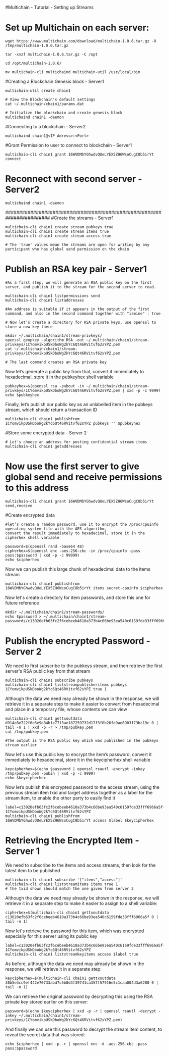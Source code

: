 #Multichain - Tutorial - Setting up Streams
# Set up Multichain on each server:
```
wget https://www.multichain.com/download/multichain-1.0.6.tar.gz -O /tmp/multichain-1.0.6.tar.gz

tar -xvzf multichain-1.0.6.tar.gz -C /opt

cd /opt/multichain-1.0.6/

mv multichain-cli multichaind multichain-util /usr/local/bin
```

#Creating a Blockchain Genesis block - Server1
```
multichain-util create chain1

# View the Blockchain's default settings
cat ~/.multichain/chain1/params.dat

# Initialize the blockchain and create genesis block 
multichaind chain1 -daemon
```

#Connecting to a blockchain - Server2
```
multichaind chain1@<IP Adress>:<Port>
```

#Grant Permission to user to connect to blockchain - Server1
```
multichain-cli chain1 grant 16WVDMbYGhwdvQUeLYEX5ZH6WsoCugC8b5irYt connect
```

# Reconnect with second server - Server2
```
multichaind chain1 -daemon
```

########################################################################
#Create the streams - Server1
```
multichain-cli chain1 create stream pubkeys true
multichain-cli chain1 create stream items true
multichain-cli chain1 create stream access true

# The 'true' values mean the streams are open for writing by any participant who has global send permission on the chain

```
# Publish an RSA key pair - Server1
```
#As a first step, we will generate an RSA public key on the first server, and publish it to the stream for the second server to read.

multichain-cli chain1 listpermissions send
multichain-cli chain1 listaddresses

#An address is suitable if it appears in the output of the first command, and also in the second command together with "ismine" : true
```

```
# Now let’s create a directory for RSA private keys, use openssl to store a new key there

mkdir ~/.multichain/chain1/stream-privkeys/
openssl genpkey -algorithm RSA -out ~/.multichain/chain1/stream-privkeys/1CYomvikpUSkDboWg2kYc6Qt46RVitvf62sYPZ.pem
cat ~/.multichain/chain1/stream-privkeys/1CYomvikpUSkDboWg2kYc6Qt46RVitvf62sYPZ.pem

# The last command creates an RSA private key
```

Now let’s generate a public key from that, convert it immediately to hexadecimal, store it in the pubkeyhex shell variable
```
pubkeyhex=$(openssl rsa -pubout -in ~/.multichain/chain1/stream-privkeys/1CYomvikpUSkDboWg2kYc6Qt46RVitvf62sYPZ.pem | xxd -p -c 9999)
echo $pubkeyhex
```

Finally, let’s publish our public key as an unlabelled item in the pubkeys stream, which should return a transaction ID
```
multichain-cli chain1 publishfrom 1CYomvikpUSkDboWg2kYc6Qt46RVitvf62sYPZ pubkeys '' $pubkeyhex
```

#Store some encrypted data - Server 2
```
# Let's choose an address for posting confidential stream items
multichain-cli chain1 getaddresses
```

# Now use the first server to give global send and receive permissions to this address
```
multichain-cli chain1 grant 16WVDMbYGhwdvQUeLYEX5ZH6WsoCugC8b5irYt send,receive
```

#Create encrypted data
```
#let’s create a random password, use it to encrypt the /proc/cpuinfo operating system file with the AES algorithm, 
convert the result immediately to hexadecimal, store it in the cipherhex shell variable

password=$(openssl rand -base64 48)
cipherhex=$(openssl enc -aes-256-cbc -in /proc/cpuinfo -pass pass:$password | xxd -p -c 99999)
echo $cipherhex
```

Now we can publish this large chunk of hexadecimal data to the items stream
```
multichain-cli chain1 publishfrom 16WVDMbYGhwdvQUeLYEX5ZH6WsoCugC8b5irYt items secret-cpuinfo $cipherhex
```

Now let's create a directory for item passwords, and store this one for future reference
```
mkdir ~/.multichain/chain1/stream-passwords/
echo $password > ~/.multichain/chain1/stream-passwords/c13020efb63fc2f6cebeeb4610a373b4c66be93ea540c6159fde33fff6966a5f.txt
```

# Publish the encrypted Password - Server 2
We need to first subscribe to the pubkeys stream, and then retrieve the first server's RSA public key from that stream
```
multichain-cli chain1 subscribe pubkeys
multichain-cli chain1 liststreampublisheritems pubkeys 1CYomvikpUSkDboWg2kYc6Qt46RVitvf62sYPZ true 1
```

Although the data we need may already be shown in the response, we will retrieve it in a separate step to make it easier to convert from hexadecimal and place in a temporary file, whose contents we can view
```
multichain-cli chain1 gettxoutdata d914e8e722f6e6e9d84b1e7713ae187259732d17f3f8b26fe9ae6903f73bc19c 0 | tail -n 1 | xxd -p -r > /tmp/pubkey.pem
cat /tmp/pubkey.pem

#The output is the RSA public key which was published in the pubkeys stream earlier
```

Now let's use this public key to encrypt the item’s password, convert it immediately to hexadecimal, store it in the keycipherhex shell variable
```
keycipherhex=$(echo $password | openssl rsautl -encrypt -inkey /tmp/pubkey.pem -pubin | xxd -p -c 9999)
echo $keycipherhex
```

Now let’s publish this encrypted password to the access stream, using the previous stream item txid and target address together as a label for the stream item, to enable the other party to easily find it
```
label=c13020efb63fc2f6cebeeb4610a373b4c66be93ea540c6159fde33fff6966a5f-1CYomvikpUSkDboWg2kYc6Qt46RVitvf62sYPZ
multichain-cli chain1 publishfrom 16WVDMbYGhwdvQUeLYEX5ZH6WsoCugC8b5irYt access $label $keycipherhex
```

# Retrieving the Encrypted Item - Server 1
We need to subscribe to the items and access streams, then look for the latest item to be published
```
multichain-cli chain1 subscribe '["items","access"]'
multichain-cli chain1 liststreamitems items true 1
# the txid shown should match the one given from server 2
```

Although the data we need may already be shown in the response, we will retrieve it in a separate step to make it easier to assign to a shell variable:
```
cipherhex=$(multichain-cli chain1 gettxoutdata c13020efb63fc2f6cebeeb4610a373b4c66be93ea540c6159fde33fff6966a5f 0 | tail -n 1)
```

Now let's retrieve the password for this item, which was encrypted especially for this server using its public key
```
label=c13020efb63fc2f6cebeeb4610a373b4c66be93ea540c6159fde33fff6966a5f-1CYomvikpUSkDboWg2kYc6Qt46RVitvf62sYPZ
multichain-cli chain1 liststreamkeyitems access $label true
```

As before, although the data we need may already be shown in the response, we will retrieve it in a separate step:
```
keycipherhex=$(multichain-cli chain1 gettxoutdata 30b5e4cc9ef442e70733abd7c5b8d4f39741ca357f57916e5c1caa004d3a6280 0 | tail -n 1)
```

We can retrieve the original password by decrypting this using the RSA private key stored earlier on this server:
```
password=$(echo $keycipherhex | xxd -p -r | openssl rsautl -decrypt -inkey ~/.multichain/chain1/stream-privkeys/1CYomvikpUSkDboWg2kYc6Qt46RVitvf62sYPZ.pem)
```

And finally we can use this password to decrypt the stream item content, to reveal the secret data that was stored:
```
echo $cipherhex | xxd -p -r | openssl enc -d -aes-256-cbc -pass pass:$password
```